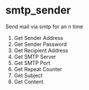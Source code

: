 # smtp_sender
Send mail via smtp for an n time
1. Get Sender Address
2. Get Sender Password
3. Get Recipient Address
4. Get SMTP Server
5. Get SMTP Port
6. Get Repeat Counter
7. Get Subject
8. Get Content
